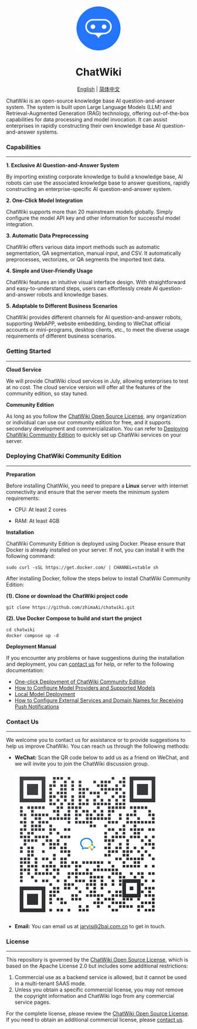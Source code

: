<p align="center"><a href="https://Chatwiki.com/"><img src="./imgs/logo.svg" width="120" height="120" alt="logo"></a></p>

<h1 align="center">ChatWiki</h1>

<p align="center">
  <a href="./README_en.md">English</a> |
  <a href="./README.md">简体中文</a> 
</p>


ChatWiki is an open-source knowledge base AI question-and-answer system. The system is built upon Large Language
Models (LLM) and Retrieval-Augmented Generation (RAG) technology, offering out-of-the-box capabilities for data
processing and model invocation. It can assist enterprises in rapidly constructing their own knowledge base AI
question-and-answer systems.

### Capabilities

---

**1. Exclusive AI Question-and-Answer System**

By importing existing corporate knowledge to build a knowledge base, AI robots can use the associated knowledge base to
answer questions, rapidly constructing an enterprise-specific AI question-and-answer system.

**2. One-Click Model Integration**

ChatWiki supports more than 20 mainstream models globally. Simply configure the model API key and other information for
successful model integration.

**3. Automatic Data Preprocessing**

ChatWiki offers various data import methods such as automatic segmentation, QA segmentation, manual input, and CSV. It
automatically preprocesses, vectorizes, or QA segments the imported text data.

**4. Simple and User-Friendly Usage**

ChatWiki features an intuitive visual interface design. With straightforward and easy-to-understand steps, users can
effortlessly create AI question-and-answer robots and knowledge bases.

**5. Adaptable to Different Business Scenarios**

ChatWiki provides different channels for AI question-and-answer robots, supporting WebAPP, website embedding, binding to
WeChat official accounts or mini-programs, desktop clients, etc., to meet the diverse usage requirements of different
business scenarios.

### Getting Started

---

**Cloud Service**

We will provide ChatWiki cloud services in July, allowing enterprises to test at no cost. The cloud service version will
offer all the features of the community edition, so stay tuned.

**Community Edition**

As long as you follow the [ChatWiki Open Source License](https://github.com/zhimaAi/chatwiki/blob/main/LICENSE), any
organization or individual can use our community edition for free, and it supports secondary development and
commercialization. You can refer to [Deploying ChatWiki Community Edition](#quick-start) to quickly set up ChatWiki
services on your server.

<h3>Deploying ChatWiki Community Edition  <a name="quick-start"></a></h3>

---

**Preparation**

Before installing ChatWiki, you need to prepare a **Linux** server with internet connectivity and ensure that the server
meets the minimum system requirements:

- CPU: At least 2 cores

- RAM: At least 4GB

**Installation**

ChatWiki Community Edition is deployed using Docker. Please ensure that Docker is already installed on your server. If
not, you can install it with the following command:

~~~
sudo curl -sSL https://get.docker.com/ | CHANNEL=stable sh
~~~

After installing Docker, follow the steps below to install ChatWiki Community Edition:

**(1). Clone or download the ChatWiki project code**

```shell
git clone https://github.com/zhimaAi/chatwiki.git
```

**(2). Use Docker Compose to build and start the project**

```shell
cd chatwiki
docker compose up -d
```

**Deployment Manual**

If you encounter any problems or have suggestions during the installation and deployment, you
can [contact us](#contact-us) for help, or refer to the following documentation:

- [One-click Deployment of ChatWiki Community Edition](https://www.yuque.com/zhimaxiaoshiwangluo/pggco1/wql8ekkylbwegbzo)
- [How to Configure Model Providers and Supported Models](https://www.yuque.com/zhimaxiaoshiwangluo/pggco1/pn79lkvl53bo0xxm)
- [Local Model Deployment](https://www.yuque.com/zhimaxiaoshiwangluo/pggco1/evmy0rr9gr2gp2i0)
- [How to Configure External Services and Domain Names for Receiving Push Notifications](https://www.yuque.com/zhimaxiaoshiwangluo/pggco1/nfk4slc95s4i8u4v)

<h3>Contact Us <a name="contact-us"></a></h3>

---

We welcome you to contact us for assistance or to provide suggestions to help us improve ChatWiki. You can reach us
through the following methods:

- **WeChat:** Scan the QR code below to add us as a friend on WeChat, and we will invite you to join the ChatWiki
  discussion group.

  <img src="./imgs/contact-us.png" alt="">

- **Email:** You can email us at jarvis@2bai.com.cn to get in touch.

### License

---

This repository is governed by
the [ChatWiki Open Source License](https://github.com/zhimaAi/chatwiki/blob/main/LICENSE), which is based on the Apache
License 2.0 but includes some additional restrictions:

1. Commercial use as a backend service is allowed, but it cannot be used in a multi-tenant SAAS mode.
2. Unless you obtain a specific commercial license, you may not remove the copyright information and ChatWiki logo from
   any commercial service pages.

For the complete license, please review
the [ChatWiki Open Source License](https://github.com/zhimaAi/chatwiki/blob/main/LICENSE). If you need to obtain an
additional commercial license, please [contact us](#contact-us). 

